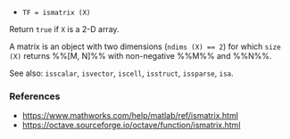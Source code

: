 - `TF = ismatrix (X)`

Return `true` if `X` is a 2-D array.

A matrix is an object with two dimensions (`ndims (X) == 2`) for which
`size (X)` returns %%[M, N]%% with non-negative %%M%% and %%N%%.

See also: `isscalar`, `isvector`, `iscell`, `isstruct`, `issparse`, `isa`.

### References

- https://www.mathworks.com/help/matlab/ref/ismatrix.html
- https://octave.sourceforge.io/octave/function/ismatrix.html
